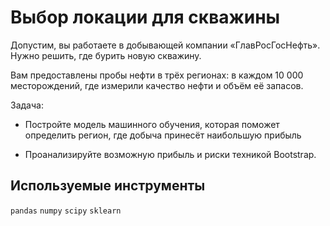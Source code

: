 # Выбор локации для скважины

Допустим, вы работаете в добывающей компании «ГлавРосГосНефть». Нужно решить, где бурить новую скважину.

Вам предоставлены пробы нефти в трёх регионах: в каждом 10 000 месторождений, где измерили качество нефти и объём её запасов.

Задача:

- Постройте модель машинного обучения, которая поможет определить регион, где добыча принесёт наибольшую прибыль

- Проанализируйте возможную прибыль и риски техникой Bootstrap.

## Используемые инструменты

`pandas` `numpy` `scipy` `sklearn`
